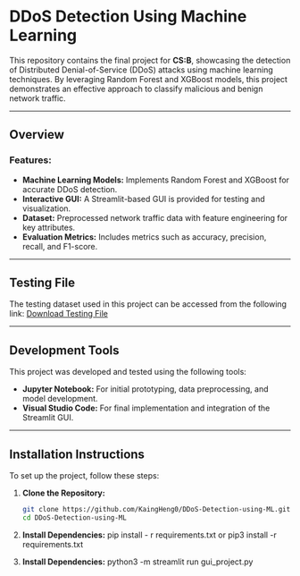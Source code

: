 # DDoS Detection Using Machine Learning

This repository contains the final project for **CS:B**, showcasing the detection of Distributed Denial-of-Service (DDoS) attacks using machine learning techniques. By leveraging Random Forest and XGBoost models, this project demonstrates an effective approach to classify malicious and benign network traffic.

---

## Overview

### Features:
- **Machine Learning Models:** Implements Random Forest and XGBoost for accurate DDoS detection.
- **Interactive GUI:** A Streamlit-based GUI is provided for testing and visualization.
- **Dataset:** Preprocessed network traffic data with feature engineering for key attributes.
- **Evaluation Metrics:** Includes metrics such as accuracy, precision, recall, and F1-score.

---

## Testing File

The testing dataset used in this project can be accessed from the following link:
[Download Testing File](https://drive.google.com/file/d/1DzkU4pPrKzzRQKtSwYtCWpuL8zFxeq8q/view?usp=drive_link)

---

## Development Tools

This project was developed and tested using the following tools:
- **Jupyter Notebook:** For initial prototyping, data preprocessing, and model development.
- **Visual Studio Code:** For final implementation and integration of the Streamlit GUI.

---

## Installation Instructions

To set up the project, follow these steps:

1. **Clone the Repository:**
   ```bash
   git clone https://github.com/KaingHeng0/DDoS-Detection-using-ML.git
   cd DDoS-Detection-using-ML

2. **Install Dependencies:**
pip install -
r requirements.txt
or
pip3 install -r requirements.txt

 3. **Install Dependencies:**
python3 -m streamlit run gui_project.py
